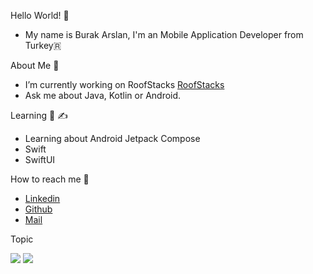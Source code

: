 Hello World! 👋
- My name is Burak Arslan, I'm an Mobile Application Developer from Turkey🇷

About Me 👋
- I’m currently working on RoofStacks [RoofStacks](@roofstacks)
- Ask me about Java, Kotlin or Android.

Learning 📝  ✍️
- Learning about Android Jetpack Compose
- Swift
- SwiftUI

How to reach me 👀 
 - [Linkedin](https://www.linkedin.com/in/burak-arslan-ab2358a1)
 - [Github](https://github.com/Burak-Arslan/Burak-Arslan)
 - [Mail](burakarslanbilisim@gmail.com)

Topic

<img src="https://github-readme-stats.vercel.app/api?username=Burak-Arslan&show_icons=true&theme=radical">
<img src="https://github-readme-stats.vercel.app/api/top-langs/?username=Burak-Arslan&layout=compact">



